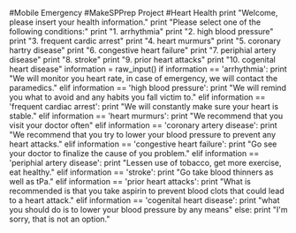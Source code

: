 #Mobile Emergency
#MakeSPPrep Project
#Heart Health
print "Welcome, please insert your health information."
print "Please select one of the following conditions:"
print "1. arrhythmia"
print "2. high blood pressure"
print "3. frequent cardic arrest"
print "4. heart murmurs"
print "5. coronary hartry disease"
print "6. congestive heart failure"
print "7. periphial artery disease"
print "8. stroke"
print "9. prior heart attacks"
print "10. cogenital heart disease"
information = raw_input()
if information == 'arrhythmia':
    print "We will monitor you heart rate, in case of emergency, we will contact the paramedics."
elif information == 'high blood pressure':
    print "We will remind you what to avoid and any habits you fall victim to."
elif information == 'frequent cardiac arrest':
    print "We will constantly make sure your heart is stable."
elif information == 'heart murmurs':
    print "We recommend that you visit your doctor often"
elif information == 'coronary artery disease':
    print "We recommend that you try to lower your blood pressure to prevent any heart attacks." 
elif information == 'congestive heart failure':
    print "Go see your doctor to finalize the cause of you problem."
elif information == 'periphial artery disease':
    print "Lessen use of tobacco, get more exercise, eat healthy."
elif information == 'stroke':
    print "Go take blood thinners as well as tPa."
elif information == 'prior heart attacks':
    print "What is recommended is that you take aspirin to prevent blood clots that could lead to a heart attack."
elif information == 'cogenital heart disease':
    print "what you should do is to lower your blood pressure by any means"
else:
    print "I'm sorry, that is not an option."

